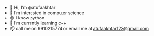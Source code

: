 - 👋 Hi, I’m @atufaakhtar
- 👀 I’m interested in computer science
- 😌 I know python 
- 🌱 I’m currently learning c++
- 📫 call me on 9910215774 or email me at atufaakhtar123@gmail.com

<!---
atufaakhtar/atufaakhtar is a ✨ special ✨ repository because its `README.md` (this file) appears on your GitHub profile.
You can click the Preview link to take a look at your changes.
--->
